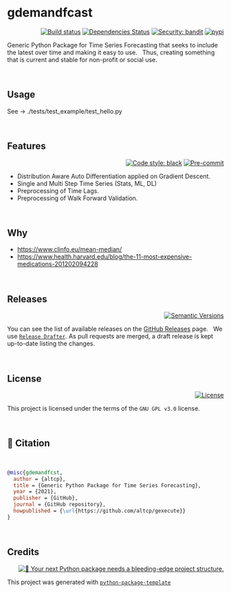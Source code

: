 # gdemandfcast

<div align="right">

[![Build status](https://github.com/altcp/gexecute/workflows/build/badge.svg?branch=master&event=push)](https://github.com/altcp/gdemandfcast/actions?query=workflow%3Abuild)
[![Dependencies Status](https://img.shields.io/badge/dependencies-up%20to%20date-brightgreen.svg)](https://github.com/altcp/gdemandfcast/pulls?utf8=%E2%9C%93&q=is%3Apr%20author%3Aapp%2Fdependabot)
[![Security: bandit](https://img.shields.io/badge/security-bandit-green.svg)](https://github.com/PyCQA/bandit)
[![pypi](https://img.shields.io/pypi/v/gdemandfcast.svg)](https://pypi.python.org/pypi/gdemandfcast)

</div>

Generic Python Package for Time Series Forecasting that seeks to include the latest over time and making it easy to use. &nbsp;
Thus, creating something that is current and stable for non-profit or social use.
<p>&nbsp;</p>

## Usage

See -> ./tests/test_example/test_hello.py
<p>&nbsp;</p>


## Features 

<div align="right">

[![Code style: black](https://img.shields.io/badge/code%20style-black-000000.svg)](https://github.com/psf/black) 
[![Pre-commit](https://img.shields.io/badge/pre--commit-enabled-brightgreen?logo=pre-commit&logoColor=white)](https://github.com/altcp/gdemandfcast/blob/master/.pre-commit-config.yaml)

</div>

* Distribution Aware Auto Differentiation applied on Gradient Descent.
* Single and Multi Step Time Series (Stats, ML, DL)
* Preprocessing of Time Lags.
* Preprocessing of Walk Forward Validation.
<p>&nbsp;</p>



## Why

* https://www.clinfo.eu/mean-median/
* https://www.health.harvard.edu/blog/the-11-most-expensive-medications-201202094228
<p>&nbsp;</p>



## Releases

<div align="right">

[![Semantic Versions](https://img.shields.io/badge/%20%20%F0%9F%93%A6%F0%9F%9A%80-semantic--versions-e10079.svg)](https://github.com/altcp/gdemandfcast/releases)

</div>

You can see the list of available releases on the [GitHub Releases](https://github.com/altcp/gdemandfcast/releases) page. &nbsp;
We use [`Release Drafter`](https://github.com/marketplace/actions/release-drafter). As pull requests are merged, a draft release is kept up-to-date listing the changes.
<p>&nbsp;</p>



## License

<div align="right">

[![License](https://img.shields.io/github/license/altcp/gdemandfcast)](https://github.com/altcp/gdemandfcast/blob/master/LICENSE)

</div>

This project is licensed under the terms of the `GNU GPL v3.0` license.
<p>&nbsp;</p>



## 📃 Citation
<p>&nbsp;</p>

```bibtex
@misc{gdemandfcst,
  author = {altcp},
  title = {Generic Python Package for Time Series Forecasting},
  year = {2021},
  publisher = {GitHub},
  journal = {GitHub repository},
  howpublished = {\url{https://github.com/altcp/gexecute}}
}
```
<p>&nbsp;</p>



## Credits 
<div align="right">

[![🚀 Your next Python package needs a bleeding-edge project structure.](https://img.shields.io/badge/python--package--template-%F0%9F%9A%80-brightgreen)](https://github.com/TezRomacH/python-package-template)

</div>

This project was generated with [`python-package-template`](https://github.com/TezRomacH/python-package-template)

